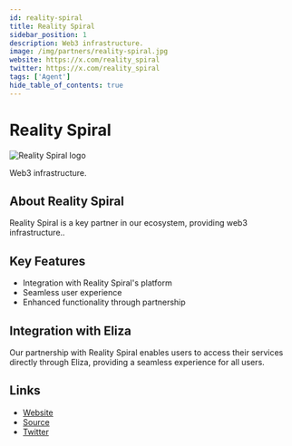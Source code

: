 ```yaml
---
id: reality-spiral
title: Reality Spiral
sidebar_position: 1
description: Web3 infrastructure.
image: /img/partners/reality-spiral.jpg
website: https://x.com/reality_spiral
twitter: https://x.com/reality_spiral
tags: ['Agent']
hide_table_of_contents: true
---
```


# Reality Spiral

<div className="partner-logo">
  <img src="/img/partners/reality-spiral.jpg" alt="Reality Spiral logo" />
</div>

Web3 infrastructure.

## About Reality Spiral

Reality Spiral is a key partner in our ecosystem, providing web3 infrastructure..

## Key Features

- Integration with Reality Spiral's platform
- Seamless user experience
- Enhanced functionality through partnership

## Integration with Eliza

Our partnership with Reality Spiral enables users to access their services directly through Eliza, providing a seamless experience for all users.

## Links

- [Website](https://x.com/reality_spiral)
- [Source](https://x.com/reality_spiral)
- [Twitter](https://x.com/reality_spiral)
